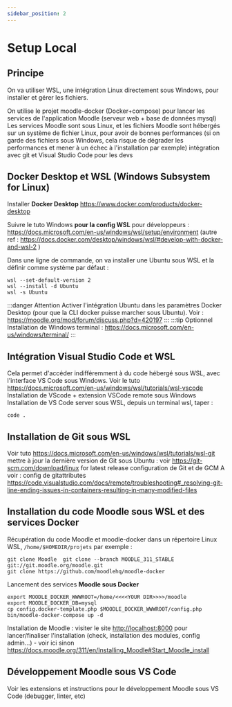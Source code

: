 ```yaml
---
sidebar_position: 2
---
```

# Setup Local

## Principe
On va utiliser WSL, une intégration Linux directement sous Windows, pour installer et gérer les fichiers.

On utilise le projet moodle-docker (Docker+compose) pour lancer les services de l'application Moodle (serveur web + base de données mysql)
Les services Moodle sont sous Linux, et les fichiers Moodle sont hébergés sur un système de fichier Linux, pour avoir de bonnes performances (si on garde des fichiers sous Windows, cela risque de dégrader les performances et mener à un échec à l'installation par exemple)
intégration avec git et Visual Studio Code pour les devs

## Docker Desktop et WSL (Windows Subsystem for Linux)

Installer **Docker Desktop** https://www.docker.com/products/docker-desktop

Suivre le tuto Windows **pour la config WSL** pour développeurs : https://docs.microsoft.com/en-us/windows/wsl/setup/environment
(autre ref : https://docs.docker.com/desktop/windows/wsl/#develop-with-docker-and-wsl-2 )

Dans une ligne de commande, on va installer une Ubuntu sous WSL et la définir comme système par défaut :
```
wsl --set-default-version 2
wsl --install -d Ubuntu
wsl -s Ubuntu
```
:::danger Attention
Activer l'intégration Ubuntu dans les paramètres Docker Desktop (pour que la CLI docker puisse marcher sous Ubuntu). Voir : https://moodle.org/mod/forum/discuss.php?d=420197 
:::
:::tip Optionnel
Installation de Windows terminal : https://docs.microsoft.com/en-us/windows/terminal/
:::


## Intégration Visual Studio Code et WSL
Cela permet d'accéder indifféremment à du code hébergé sous WSL, avec l'interface VS Code sous Windows. Voir le tuto https://docs.microsoft.com/en-us/windows/wsl/tutorials/wsl-vscode
Installation de VScode + extension VSCode remote sous Windows
Installation de VS Code server sous WSL, depuis un terminal wsl, taper :
```
code .
```

## Installation de Git sous WSL
Voir tuto https://docs.microsoft.com/en-us/windows/wsl/tutorials/wsl-git
mettre à jour la dernière version de Git sous Ubuntu : voir https://git-scm.com/download/linux for latest release
configuration de Git et de GCM
A voir : config de gitattributes https://code.visualstudio.com/docs/remote/troubleshooting#_resolving-git-line-ending-issues-in-containers-resulting-in-many-modified-files


## Installation du code Moodle sous WSL et des services Docker

Récupération du code Moodle  et moodle-docker dans un répertoire Linux WSL, `/home/$HOMEDIR/projets` par exemple :
```
git clone Moodle  git clone --branch MOODLE_311_STABLE git://git.moodle.org/moodle.git
git clone https://github.com/moodlehq/moodle-docker
```

Lancement des services **Moodle sous Docker**
```
export MOODLE_DOCKER_WWWROOT=/home/<<<<YOUR DIR>>>>/moodle
export MOODLE_DOCKER_DB=mysql
cp config.docker-template.php $MOODLE_DOCKER_WWWROOT/config.php
bin/moodle-docker-compose up -d  
```

Installation de Moodle : visiter le site [http://localhost:8000](http://localhost:8000) pour lancer/finaliser l'installation (check, installation des modules, config admin...) - voir ici sinon https://docs.moodle.org/311/en/Installing_Moodle#Start_Moodle_install


## Développement Moodle sous VS Code
Voir les extensions et instructions pour le développement Moodle sous VS Code (debugger, linter, etc)
